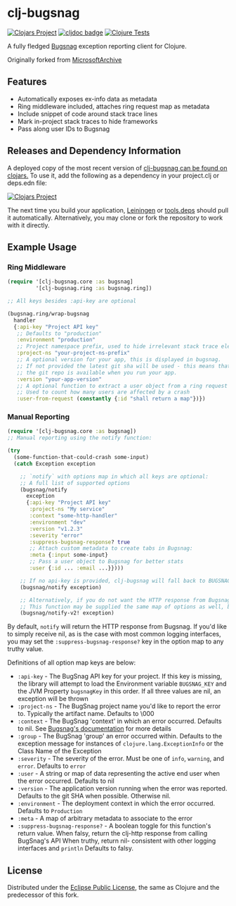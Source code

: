 # clj-bugsnag

[![Clojars Project](https://img.shields.io/clojars/v/com.splashfinancial/clj-bugsnag.svg)](https://clojars.org/com.splashfinancial/clj-bugsnag)
[![cljdoc badge](https://cljdoc.org/badge/com.splashfinancial/clj-bugsnag)](https://cljdoc.org/d/com.splashfinancial/clj-bugsnag/CURRENT)
[![Clojure Tests](https://github.com/SplashFinancial/clj-bugsnag/actions/workflows/clojure_tests.yml/badge.svg)](https://github.com/SplashFinancial/clj-bugsnag/actions/workflows/clojure_tests.yml)

A fully fledged [Bugsnag](https://bugsnag.com) exception reporting client for Clojure.

Originally forked from [MicrosoftArchive](https://github.com/microsoftarchive/clj-bugsnag)

## Features

- Automatically exposes ex-info data as metadata
- Ring middleware included, attaches ring request map as metadata
- Include snippet of code around stack trace lines
- Mark in-project stack traces to hide frameworks
- Pass along user IDs to Bugsnag

## Releases and Dependency Information

A deployed copy of the most recent version of [clj-bugsnag can be found on clojars.](https://clojars.org/com.splashfinancial/clj-bugsnag)
To use it, add the following as a dependency in your project.clj or deps.edn file:

[![Clojars Project](https://img.shields.io/clojars/v/com.splashfinancial/clj-bugsnag.svg)](https://clojars.org/com.splashfinancial/clj-bugsnag)

The next time you build your application, [Leiningen](https://leiningen.org/) or [tools.deps](https://clojure.org/guides/deps_and_cli) should pull it automatically.
Alternatively, you may clone or fork the repository to work with it directly.

## Example Usage

### Ring Middleware

```clojure
(require '[clj-bugsnag.core :as bugsnag]
         '[clj-bugsnag.ring :as bugsnag.ring])

;; All keys besides :api-key are optional

(bugsnag.ring/wrap-bugsnag
  handler
  {:api-key "Project API key"
   ;; Defaults to "production"
   :environment "production"
   ;; Project namespace prefix, used to hide irrelevant stack trace elements
   :project-ns "your-project-ns-prefix"
   ;; A optional version for your app, this is displayed in bugsnag.
   ;; If not provided the latest git sha will be used - this means that
   ;; the git repo is available when you run your app.
   :version "your-app-version"
   ;; A optional function to extract a user object from a ring request map
   ;; Used to count how many users are affected by a crash
   :user-from-request (constantly {:id "shall return a map"})})
```

### Manual Reporting

```clojure
(require '[clj-bugsnag.core :as bugsnag])
;; Manual reporting using the notify function:

(try
  (some-function-that-could-crash some-input)
  (catch Exception exception

    ;; `notify` with options map in which all keys are optional:
    ;; A full list of supported options
    (bugsnag/notify
      exception
      {:api-key "Project API key"
       :project-ns "My service"
       :context "some-http-handler"
       :environment "dev"
       :version "v1.2.3"
       :severity "error"
       :suppress-bugsnag-response? true
       ;; Attach custom metadata to create tabs in Bugsnag:
       :meta {:input some-input}
       ;; Pass a user object to Bugsnag for better stats
       :user {:id ... :email ...}})))

    ;; If no api-key is provided, clj-bugsnag will fall back to BUGSNAG_KEY environment variable and bugsnagKey system property
    (bugsnag/notify exception)

    ;; Alternatively, if you do not want the HTTP response from Bugsnag
    ;; This function may be supplied the same map of options as well, but ignores `:suppress-bugsnag-response?`
    (bugsnag/notify-v2! exception)
```

By default, `notify` will return the HTTP response from Bugsnag.
If you'd like to simply receive nil, as is the case with most common logging interfaces, you may set the `:suppress-bugsnag-response?` key in the option map to any truthy value.

Definitions of all option map keys are below:

- `:api-key` - The BugSnag API key for your project.
  If this key is missing, the library will attempt to load the Environment variable `BUGSNAG_KEY` and the JVM Property `bugsnagKey` in this order.
  If all three values are nil, an exception will be thrown
- `:project-ns` - The BugSnag project name you'd like to report the error to.
  Typically the artifact name.
  Defaults to \000
- `:context` - The BugSnag 'context' in which an error occurred.
  Defaults to nil.
  See [Bugsnag's documentation](https://docs.bugsnag.com/platforms/java/other/customizing-error-reports/) for more details
- `:group` - The BugSnag 'group' an error occurred within.
  Defaults to the exception message for instances of `clojure.lang.ExceptionInfo` or the Class Name of the Exception
- `:severity` - The severity of the error.
  Must be one of `info`, `warning`, and `error`.
  Defaults to `error`
- `:user`  - A string or map of data representing the active end user when the error occurred.
  Defaults to nil
- `:version` - The application version running when the error was reported.
  Defaults to the git SHA when possible.
  Otherwise nil.
- `:environment` - The deployment context in which the error occurred.
  Defaults to `Production`
- `:meta` - A map of arbitrary metadata to associate to the error
- `:suppress-bugsnag-response?` - A boolean toggle for this function's return value.
  When falsy, return the clj-http response from calling BugSnag's API
  When truthy, return nil- consistent with other logging interfaces and `println`
  Defaults to falsy.

## License

Distributed under the [Eclipse Public License](http://www.eclipse.org/legal/epl-v10.html), the same as Clojure and the predecessor of this fork.
